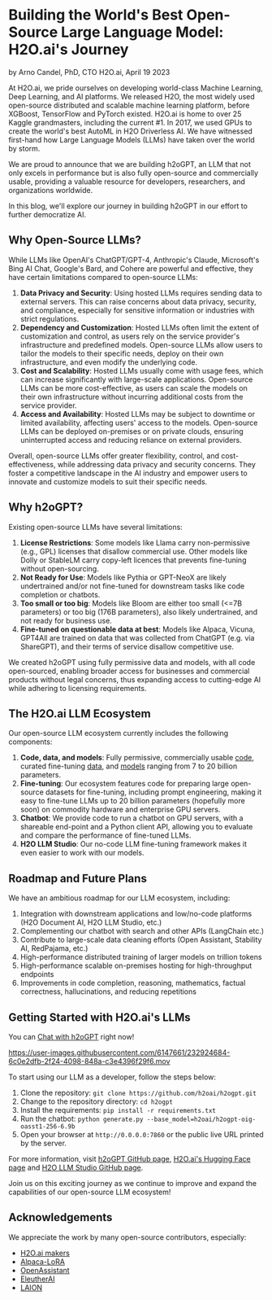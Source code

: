 # Building the World's Best Open-Source Large Language Model: H2O.ai's Journey

by Arno Candel, PhD, CTO H2O.ai, April 19 2023

At H2O.ai, we pride ourselves on developing world-class Machine Learning, Deep Learning, and AI platforms. We released H2O, the most widely used open-source distributed and scalable machine learning platform, before XGBoost, TensorFlow and PyTorch existed. H2O.ai is home to over 25 Kaggle grandmasters, including the current #1. In 2017, we used GPUs to create the world's best AutoML in H2O Driverless AI. We have witnessed first-hand how Large Language Models (LLMs) have taken over the world by storm.

We are proud to announce that we are building h2oGPT, an LLM that not only excels in performance but is also fully open-source and commercially usable, providing a valuable resource for developers, researchers, and organizations worldwide.

In this blog, we'll explore our journey in building h2oGPT in our effort to further democratize AI.

## Why Open-Source LLMs?

While LLMs like OpenAI's ChatGPT/GPT-4, Anthropic's Claude, Microsoft's Bing AI Chat, Google's Bard, and Cohere are powerful and effective, they have certain limitations compared to open-source LLMs:

1. **Data Privacy and Security**: Using hosted LLMs requires sending data to external servers. This can raise concerns about data privacy, security, and compliance, especially for sensitive information or industries with strict regulations.
2. **Dependency and Customization**: Hosted LLMs often limit the extent of customization and control, as users rely on the service provider's infrastructure and predefined models. Open-source LLMs allow users to tailor the models to their specific needs, deploy on their own infrastructure, and even modify the underlying code.
3. **Cost and Scalability**: Hosted LLMs usually come with usage fees, which can increase significantly with large-scale applications. Open-source LLMs can be more cost-effective, as users can scale the models on their own infrastructure without incurring additional costs from the service provider.
4. **Access and Availability**: Hosted LLMs may be subject to downtime or limited availability, affecting users' access to the models. Open-source LLMs can be deployed on-premises or on private clouds, ensuring uninterrupted access and reducing reliance on external providers.

Overall, open-source LLMs offer greater flexibility, control, and cost-effectiveness, while addressing data privacy and security concerns. They foster a competitive landscape in the AI industry and empower users to innovate and customize models to suit their specific needs.

## Why h2oGPT?

Existing open-source LLMs have several limitations:

1. **License Restrictions**: Some models like Llama carry non-permissive (e.g., GPL) licenses that disallow commercial use. Other models like Dolly or StableLM carry copy-left licences that prevents fine-tuning without open-sourcing.
2. **Not Ready for Use**: Models like Pythia or GPT-NeoX are likely undertrained and/or not fine-tuned for downstream tasks like code completion or chatbots.
3. **Too small or too big**: Models like Bloom are either too small (<=7B parameters) or too big (176B parameters), also likely undertrained, and not ready for business use.
4. **Fine-tuned on questionable data at best**: Models like Alpaca, Vicuna, GPT4All are trained on data that was collected from ChatGPT (e.g. via ShareGPT), and their terms of service disallow competitive use.

We created h2oGPT using fully permissive data and models, with all code open-sourced, enabling broader access for businesses and commercial products without legal concerns, thus expanding access to cutting-edge AI while adhering to licensing requirements.

## The H2O.ai LLM Ecosystem

Our open-source LLM ecosystem currently includes the following components:

1. **Code, data, and models**: Fully permissive, commercially usable [code](https://github.com/h2oai/h2ogpt), curated fine-tuning [data](https://huggingface.co/h2oai), and [models](https://huggingface.co/h2oai) ranging from 7 to 20 billion parameters.
2. **Fine-tuning**: Our ecosystem features code for preparing large open-source datasets for fine-tuning, including prompt engineering, making it easy to fine-tune LLMs up to 20 billion parameters (hopefully more soon) on commodity hardware and enterprise GPU servers.
3. **Chatbot**: We provide code to run a chatbot on GPU servers, with a shareable end-point and a Python client API, allowing you to evaluate and compare the performance of fine-tuned LLMs.
4. **H2O LLM Studio**: Our no-code LLM fine-tuning framework makes it even easier to work with our models.

## Roadmap and Future Plans

We have an ambitious roadmap for our LLM ecosystem, including:

1. Integration with downstream applications and low/no-code platforms (H2O Document AI, H2O LLM Studio, etc.)
2. Complementing our chatbot with search and other APIs (LangChain etc.)
3. Contribute to large-scale data cleaning efforts (Open Assistant, Stability AI, RedPajama, etc.)
4. High-performance distributed training of larger models on trillion tokens
5. High-performance scalable on-premises hosting for high-throughput endpoints
6. Improvements in code completion, reasoning, mathematics, factual correctness, hallucinations, and reducing repetitions

## Getting Started with H2O.ai's LLMs

You can [Chat with h2oGPT](https://huggingface.co/spaces/h2oai/h2ogpt-chatbot) right now!

https://user-images.githubusercontent.com/6147661/232924684-6c0e2dfb-2f24-4098-848a-c3e4396f29f6.mov

To start using our LLM as a developer, follow the steps below:

1. Clone the repository: `git clone https://github.com/h2oai/h2ogpt.git`
2. Change to the repository directory: `cd h2ogpt`
3. Install the requirements: `pip install -r requirements.txt`
4. Run the chatbot: `python generate.py --base_model=h2oai/h2ogpt-oig-oasst1-256-6.9b`
5. Open your browser at `http://0.0.0.0:7860` or the public live URL printed by the server.

For more information, visit [h2oGPT GitHub page](https://github.com/h2oai/h2ogpt), [H2O.ai's Hugging Face page](https://huggingface.co/h2oai) and [H2O LLM Studio GitHub page](https://github.com/h2oai/h2o-llmstudio).

Join us on this exciting journey as we continue to improve and expand the capabilities of our open-source LLM ecosystem!

## Acknowledgements

We appreciate the work by many open-source contributors, especially:

* [H2O.ai makers](https://h2o.ai/company/team/)
* [Alpaca-LoRA](https://github.com/tloen/alpaca-lora/)
* [OpenAssistant](https://open-assistant.io/)
* [EleutherAI](https://www.eleuther.ai/)
* [LAION](https://laion.ai/blog/oig-dataset/)

